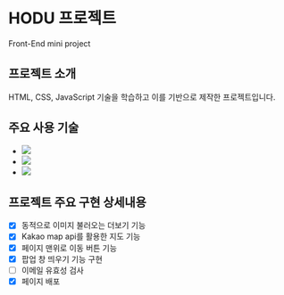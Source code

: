 # HODU 프로젝트
Front-End mini project <br>

## 프로젝트 소개
HTML, CSS, JavaScript 기술을 학습하고 이를 기반으로 제작한 프로젝트입니다.

## 주요 사용 기술
- <img src="https://img.shields.io/badge/HTML5-E34F26?style=flat&logo=HTML5&logoColor=white"/>
- <img src="https://img.shields.io/badge/CSS3-1572B6?style=flat&logo=CSS3&logoColor=white"/>
- <img src="https://img.shields.io/badge/JavaScript-F7DF1E?style=flat&logo=JavaScript&logoColor=white"/>

## 프로젝트 주요 구현 상세내용
- [X] 동적으로 이미지 불러오는 더보기 기능
- [X] Kakao map api를 활용한 지도 기능
- [X] 페이지 맨위로 이동 버튼 기능
- [X] 팝업 창 띄우기 기능 구현
- [ ] 이메일 유효성 검사
- [X] 페이지 배포
